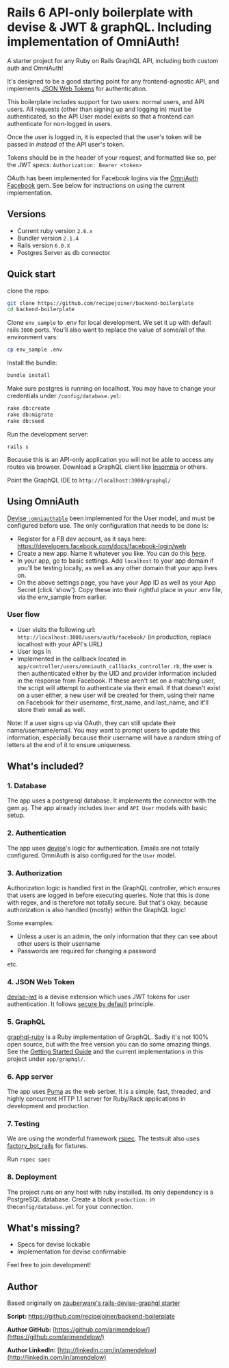 # Rails 6 API-only boilerplate with devise & JWT & graphQL. Including implementation of OmniAuth!

A starter project for any Ruby on Rails GraphQL API, including both custom auth and OmniAuth!

It's designed to be a good starting point for any frontend-agnostic API, and implements [JSON Web Tokens](https://jwt.io/introduction/) for authentication.

This boilerplate includes support for two users: normal users, and API users. All requests (other than signing up and logging in) must be authenticated, so the API User model exists so that a frontend can authenticate for non-logged in users.

Once the user is logged in, it is expected that the user's token will be passed in *instead* of the API user's token.

Tokens should be in the header of your request, and formatted like so, per the JWT specs:
`Authorization: Bearer <token>`

OAuth has been implemented for Facebook logins via the [OmniAuth Facebook](https://github.com/simi/omniauth-facebook) gem. See below for instructions on using the current implementation.

## Versions

- Current ruby version `2.6.x`
- Bundler version `2.1.4`
- Rails version `6.0.X`
- Postgres Server as db connector

## Quick start

clone the repo:

```sh
git clone https://github.com/recipejoiner/backend-boilerplate
cd backend-boilerplate
```

Clone `env_sample` to .env for local development. We set it up with default rails `3000` ports. You'll also want to replace the value of some/all of the environment vars:

```sh
cp env_sample .env
```

Install the bundle:

```sh
bundle install
```

Make sure postgres is running on localhost. You may have to change your credentials under `/config/database.yml`:

```sh
rake db:create
rake db:migrate
rake db:seed
```

Run the development server:

```
rails s
```

Because this is an API-only application you will not be able to access any routes via browser. Download a GraphQL client like [Insomnia](https://insomnia.rest/) or others. 

Point the GraphQL IDE to `http://localhost:3000/graphql/`

## Using OmniAuth
[Devise `:omniauthable`](https://github.com/heartcombo/devise/wiki/OmniAuth:-Overview) been implemented for the User model, and must be configured before use. The only configuration that needs to be done is:
- Register for a FB dev account, as it says here: <https://developers.facebook.com/docs/facebook-login/web>
- Create a new app. Name it whatever you like. You can do this [here](https://developers.facebook.com/apps/).
- In your app, go to basic settings. Add `localhost` to your app domain if you'll be testing locally, as well as any other domain that your app lives on. 
- On the above settings page, you have your App ID as well as your App Secret (click 'show'). Copy these into their rightful place in your .env file, via the env_sample from earlier.

### User flow
- User visits the following url: `http://localhost:3000/users/auth/facebook/` (in production, replace localhost with your API's URL)
- User logs in
- Implemented in the callback located in `app/controller/users/omniauth_callbacks_controller.rb`, the user is then authenticated either by the UID and provider information included in the response from Facebook. If these aren't set on a matching user, the script will attempt to authenticate via their email. If that doesn't exist on a user either, a new user will be created for them, using their name on Facebook for their username, first_name, and last_name, and it'll store their email as well.

Note: If a user signs up via OAuth, they can still update their name/username/email. You may want to prompt users to update this information, especially because their username will have a random string of letters at the end of it to ensure uniqueness.

## What's included?

### 1. Database
The app uses a postgresql database. It implements the connector with the gem `pg`. The app already includes `User` and `API User` models with basic setup.

### 2. Authentication
The app uses [devise](https://github.com/plataformatec/devise)'s logic for authentication. Emails are not totally configured. OmniAuth is also configured for the `User` model.

### 3. Authorization
Authorization logic is handled first in the GraphQL controller, which ensures that users are logged in before executing queries. Note that this is done with regex, and is therefore not totally secure. But that's okay, because authorization is also handled (mostly) within the GraphQL logic!

Some examples:
- Unless a user is an admin, the only information that they can see about other users is their username
- Passwords are required for changing a password

etc.

### 4. JSON Web Token
[devise-jwt](https://github.com/waiting-for-dev/devise-jwt) is a devise extension which uses JWT tokens for user authentication. It follows [secure by default](https://en.wikipedia.org/wiki/Secure_by_default) principle.

### 5. GraphQL
[graphql-ruby](https://github.com/rmosolgo/graphql-ruby) is a Ruby implementation of GraphQL. Sadly it's not 100% open source, but with the free version you can do some amazing things. See the [Getting Started Guide](https://graphql-ruby.org/) and the current implementations in this project under `app/graphql/`.

### 6. App server
The app uses [Puma](https://github.com/puma/puma) as the web serber. It is a simple, fast, threaded, and highly concurrent HTTP 1.1 server for Ruby/Rack applications in development and production.

### 7. Testing

We are using the wonderful framework [rspec](https://github.com/rspec/rspec). The testsuit also uses [factory_bot_rails](https://github.com/thoughtbot/factory_bot_rails) for fixtures. 

Run `rspec spec` 

### 8. Deployment
The project runs on any host with ruby installed. Its only dependency is a PostgreSQL database. Create a block `production:` in the`config/database.yml` for your connection.



## What's missing?

* Specs for devise lockable
* Implementation for devise confirmable


Feel free to join development!

## Author

Based originally on [zauberware's rails-devise-graphql starter](https://github.com/zauberware/rails-devise-graphql)

__Script:__ <https://github.com/recipejoiner/backend-boilerplate>

__Author GitHub:__ [https://github.com/arimendelow/](https://github.com/arimendelow/)

__Author LinkedIn:__ [http://linkedin.com/in/amendelow](http://linkedin.com/in/amendelow)
